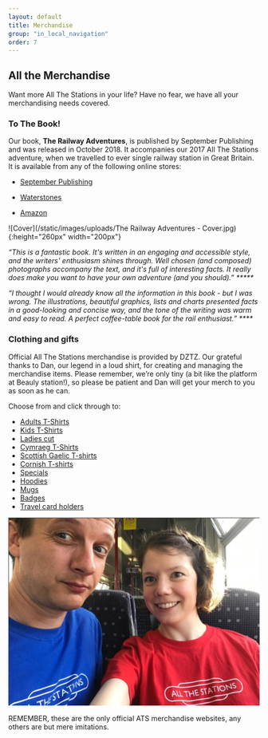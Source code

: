 ```yaml
---
layout: default
title: Merchandise
group: "in_local_navigation"
order: 7
---
```

## All the Merchandise

Want more All The Stations in your life? Have no fear, we have all your merchandising needs covered.

### To The Book!

Our book, <strong>The Railway Adventures</strong>, is published by September Publishing and was released in October 2018. It accompanies our 2017 All The Stations adventure, when we travelled to ever single railway station in Great Britain. It is available from any of the following online stores:

* <a href="https://www.septemberpublishing.org/product/the-railway-adventures/">September Publishing</a> 

* <a href="https://www.waterstones.com/book/the-railway-adventures/vicki-pipe/geoff-marshall/9781910463871">Waterstones</a>

* <a href="https://www.amazon.co.uk/Railway-Adventures-Places-Trains-Stations/dp/1910463876/ref=sr_1_1?ie=UTF8&qid=1552759844&sr=8-1&keywords=The+Railway+Adventures">Amazon</a>

![Cover](/static/images/uploads/The Railway Adventures - Cover.jpg){:height="260px" width="200px"}

<em>“This is a fantastic book. It's written in an engaging and accessible style, and the writers' enthusiasm shines through. Well chosen (and composed) photographs accompany the text, and it's full of interesting facts. It really does make you want to have your own adventure (and you should).” *****</em>

<em>“I thought I would already know all the information in this book - but I was wrong. The illustrations, beautiful graphics, lists and charts presented facts in a good-looking and concise way, and the tone of the writing was warm and easy to read. A perfect coffee-table book for the rail enthusiast.” ****</em>


### Clothing and gifts

Official All The Stations merchandise is provided by DZTZ. Our grateful thanks to Dan, our legend in a loud shirt, for creating and managing the merchandise items. Please remember, we’re only tiny (a bit like the platform at Beauly station!), so please be patient and Dan will get your merch to you as soon as he can.

Choose from and click through to:

* <a href="https://stores.clothes2order.com/dztzstore/all-the-stations/adults/">Adults T-Shirts</a>
* <a href="https://stores.clothes2order.com/dztzstore/all-the-stations/kids/">Kids T-Shirts</a>
* <a href="https://stores.clothes2order.com/dztzstore/all-the-stations/ladies/">Ladies cut</a>
* <a href="https://stores.clothes2order.com/dztzstore/all-the-stations/cymraeg/">Cymraeg T-Shirts</a>
* <a href="https://stores.clothes2order.com/dztzstore/all-the-stations/gaelic/">Scottish Gaelic T-shirts</a> 
* <a href="https://stores.clothes2order.com/dztzstore/all-the-stations/kernow/">Cornish T-shirts</a>
* <a href="https://stores.clothes2order.com/dztzstore/all-the-stations/specials/">Specials</a>
* <a href="https://stores.clothes2order.com/dztzstore/all-the-stations/hoodies/">Hoodies</a>
* <a href="https://www.freewebstore.org/allthestationsmerch/All_The_Stations_Mug/p4859517_17573035.aspx">Mugs</a>
* <a href="https://www.freewebstore.org/allthestationsmerch/Badges/cat4859518_3875679.aspx">Badges</a>
* <a href="https://www.freewebstore.org/allthestationsmerch/Oyster/cat4859518_3875674.aspx">Travel card holders</a> 

<img src="/static/images/uploads/All The Stations tshirts.png" alt="Geoff &amp; Vicky presenting T-Shirts"/>

REMEMBER, these are the only official ATS merchandise websites, any others are but mere imitations. 

